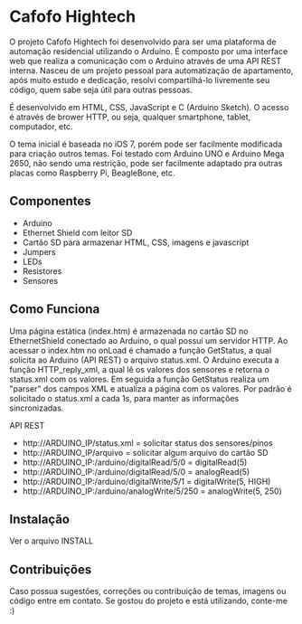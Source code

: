 Cafofo Hightech
===============

O projeto Cafofo Hightech foi desenvolvido para ser uma plataforma de automação
residencial utilizando o Arduino. É composto por uma interface web que realiza a comunicação com o Arduino através de uma API REST interna. Nasceu de um projeto pessoal para automatização de apartamento, após muito estudo e dedicação, resolvi compartilhá-lo livremente seu código, quem sabe seja útil para outras pessoas.

É desenvolvido em HTML, CSS, JavaScript e C (Arduino Sketch). O acesso é através
de brower HTTP, ou seja, qualquer smartphone, tablet, computador, etc.

O tema inicial é baseada no iOS 7, porém pode ser facilmente modificada para criação outros temas. Foi testado com Arduino UNO e Arduino Mega 2650, não sendo uma restrição, pode ser facilmente adaptado pra outras placas como Raspberry Pi, BeagleBone, etc.

Componentes
------------

* Arduino
* Ethernet Shield com leitor SD
* Cartão SD para armazenar HTML, CSS, imagens e javascript
* Jumpers
* LEDs
* Resistores
* Sensores

Como Funciona
-------------

Uma página estática (index.htm) é armazenada no cartão SD no EthernetShield conectado
ao Arduino, o qual possui um servidor HTTP. Ao acessar o index.htm no onLoad é chamado a função GetStatus, a qual solicita ao Arduino (API REST) o arquivo status.xml. O Arduino executa a função HTTP_reply_xml, a qual lê os valores dos sensores e retorna o status.xml com os valores. Em seguida a função GetStatus realiza um "parser" dos campos XML e atualiza a página com os valores. Por padrão é solicitado o status.xml a cada 1s, para manter as informações sincronizadas.

API REST

- http://ARDUINO_IP/status.xml = solicitar status dos sensores/pinos
- http://ARDUINO_IP/arquivo    = solicitar algum arquivo do cartão SD
- http://ARDUINO_IP:/arduino/digitalRead/5/0    = digitalRead(5)
- http://ARDUINO_IP:/arduino/digitalRead/5/0    = analogRead(5)
- http://ARDUINO_IP:/arduino/digitalWrite/5/1   = digitalWrite(5, HIGH)
- http://ARDUINO_IP:/arduino/analogWrite/5/250  = analogWrite(5, 250)


Instalação
----------

Ver o arquivo INSTALL


Contribuições
-------------

Caso possua sugestões, correções ou contribuição de temas, imagens ou código
entre em contato. Se gostou do projeto e está utilizando, conte-me :)
